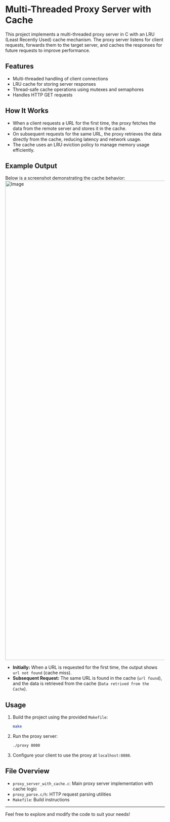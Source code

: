 # Multi-Threaded Proxy Server with Cache

This project implements a multi-threaded proxy server in C with an LRU (Least Recently Used) cache mechanism. The proxy server listens for client requests, forwards them to the target server, and caches the responses for future requests to improve performance.

## Features
- Multi-threaded handling of client connections
- LRU cache for storing server responses
- Thread-safe cache operations using mutexes and semaphores
- Handles HTTP GET requests

## How It Works
- When a client requests a URL for the first time, the proxy fetches the data from the remote server and stores it in the cache.
- On subsequent requests for the same URL, the proxy retrieves the data directly from the cache, reducing latency and network usage.
- The cache uses an LRU eviction policy to manage memory usage efficiently.

## Example Output
Below is a screenshot demonstrating the cache behavior:
<img width="2204" height="1511" alt="Image" src="https://github.com/user-attachments/assets/5936a21e-d0c4-4190-b5c5-f4d2008364d0" />

- **Initially:** When a URL is requested for the first time, the output shows `url not found` (cache miss).
- **Subsequent Request:** The same URL is found in the cache (`url found`), and the data is retrieved from the cache (`Data retrived from the Cache`).

## Usage
1. Build the project using the provided `Makefile`:
   ```sh
   make
   ```
2. Run the proxy server:
   ```sh
   ./proxy 8080
   ```
3. Configure your client to use the proxy at `localhost:8080`.

## File Overview
- `proxy_server_with_cache.c`: Main proxy server implementation with cache logic
- `proxy_parse.c/h`: HTTP request parsing utilities
- `Makefile`: Build instructions

---

Feel free to explore and modify the code to suit your needs! 

